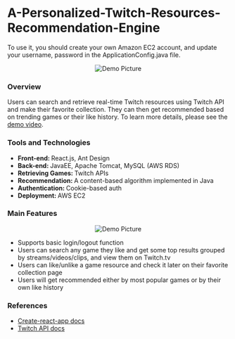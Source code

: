 # A-Personalized-Twitch-Resources-Recommendation-Engine
To use it, you should create your own Amazon EC2 account, and update your username, password in the ApplicationConfig.java file.
<p align="center"><img src="pictures/demo-1.jpg" alt="Demo Picture"></p>

### Overview
Users can search and retrieve real-time Twitch resources using Twitch API and make their favorite collection. They can then get recommended based on trending games or their like history. To learn more details, please see the [demo video](https://www.youtube.com/watch?v=y7w9gKh-MhQ).

### Tools and Technologies
* <strong>Front-end: </strong>React.js, Ant Design
* <strong>Back-end: </strong>JavaEE, Apache Tomcat, MySQL (AWS RDS)
* <strong>Retrieving Games: </strong>Twitch APIs
* <strong>Recommendation: </strong>A content-based algorithm implemented in Java
* <strong>Authentication: </strong>Cookie-based auth
* <strong>Deployment: </strong>AWS EC2

### Main Features

<p align="center"><img src="pictures/demo-2.jpg" alt="Demo Picture"></p>

* Supports basic login/logout function
* Users can search any game they like and get some top results grouped by streams/videos/clips, and view them on Twitch.tv
* Users can like/unlike a game resource and check it later on their favorite collection page
* Users will get recommended either by most popular games or by their own like history

### References
* [Create-react-app docs](https://facebook.github.io/create-react-app/docs/getting-started)
* [Twitch API docs](https://dev.twitch.tv/docs/api/)
